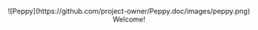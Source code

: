 <p align="center">
![Peppy](https://github.com/project-owner/Peppy.doc/images/peppy.png)
  Welcome!
</p>
